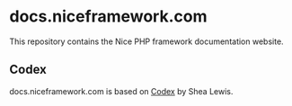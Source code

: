# docs.niceframework.com

This repository contains the Nice PHP framework documentation website.

## Codex

docs.niceframework.com is based on [Codex](https://github.com/codexproject/codex) by Shea Lewis.
